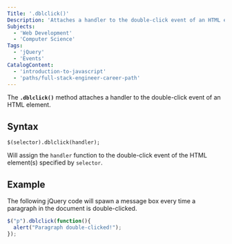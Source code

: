 ```yaml
---
Title: '.dblclick()'
Description: 'Attaches a handler to the double-click event of an HTML element.'
Subjects:
  - 'Web Development'
  - 'Computer Science'
Tags:
  - 'jQuery'
  - 'Events'
CatalogContent:
  - 'introduction-to-javascript'
  - 'paths/full-stack-engineer-career-path'
---
```


The **`.dblclick()`** method attaches a handler to the double-click event of an HTML element.

## Syntax

```pseudo
$(selector).dblclick(handler);
```

Will assign the `handler` function to the double-click event of the HTML element(s) specified by `selector`.

## Example

The following jQuery code will spawn a message box every time a paragraph in the document is double-clicked.

```js
$("p").dblclick(function(){
  alert("Paragraph double-clicked!");
});
```

